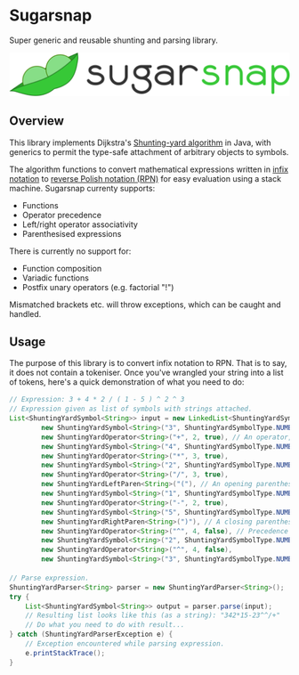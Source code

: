# Sugarsnap
Super generic and reusable shunting and parsing library.

![Logo](assets/logo-text-h.svg)

## Overview
This library implements Dijkstra's [Shunting-yard algorithm](https://en.wikipedia.org/wiki/Shunting-yard_algorithm) in Java, with generics to permit the type-safe attachment of arbitrary objects to symbols.

The algorithm functions to convert mathematical expressions written in [infix notation](https://en.wikipedia.org/wiki/Infix_notation) to [reverse Polish notation (RPN)](https://en.wikipedia.org/wiki/Reverse_Polish_notation) for easy evaluation using a stack machine. Sugarsnap currenty supports:
* Functions
* Operator precedence
* Left/right operator associativity
* Parenthesised expressions

There is currently no support for:
* Function composition
* Variadic functions
* Postfix unary operators (e.g. factorial "!")

Mismatched brackets etc. will throw exceptions, which can be caught and handled.

## Usage
The purpose of this library is to convert infix notation to RPN. That is to say, it does not contain a tokeniser. Once you've wrangled your string into a list of tokens, here's a quick demonstration of what you need to do:

```java
// Expression: 3 + 4 * 2 / ( 1 - 5 ) ^ 2 ^ 3
// Expression given as list of symbols with strings attached.
List<ShuntingYardSymbol<String>> input = new LinkedList<ShuntingYardSymbol<String>>(Arrays.asList(
        new ShuntingYardSymbol<String>("3", ShuntingYardSymbolType.NUMBER), // A number.
        new ShuntingYardOperator<String>("+", 2, true), // An operator, with precedence 2 and left associativity.
        new ShuntingYardSymbol<String>("4", ShuntingYardSymbolType.NUMBER),
        new ShuntingYardOperator<String>("*", 3, true),
        new ShuntingYardSymbol<String>("2", ShuntingYardSymbolType.NUMBER),
        new ShuntingYardOperator<String>("/", 3, true),
        new ShuntingYardLeftParen<String>("("), // An opening parenthesis.
        new ShuntingYardSymbol<String>("1", ShuntingYardSymbolType.NUMBER),
        new ShuntingYardOperator<String>("-", 2, true),
        new ShuntingYardSymbol<String>("5", ShuntingYardSymbolType.NUMBER),
        new ShuntingYardRightParen<String>(")"), // A closing parenthesis.
        new ShuntingYardOperator<String>("^", 4, false), // Precedence 4 exponentiation operator with right associativity.
        new ShuntingYardSymbol<String>("2", ShuntingYardSymbolType.NUMBER),
        new ShuntingYardOperator<String>("^", 4, false),
        new ShuntingYardSymbol<String>("3", ShuntingYardSymbolType.NUMBER)));
        
// Parse expression.
ShuntingYardParser<String> parser = new ShuntingYardParser<String>();
try {
    List<ShuntingYardSymbol<String>> output = parser.parse(input);
    // Resulting list looks like this (as a string): "342*15-23^^/+"
    // Do what you need to do with result...
} catch (ShuntingYardParserException e) {
    // Exception encountered while parsing expression.
    e.printStackTrace();
} 
```
